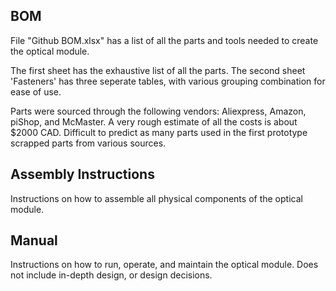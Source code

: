 ## BOM
File "Github BOM.xlsx" has a list of all the parts and tools needed to create the optical module.

The first sheet has the exhaustive list of all the parts. The second sheet 'Fasteners' has three seperate tables, with various grouping combination for ease of use.

Parts were sourced through the following vendors: Aliexpress, Amazon, piShop, and McMaster. 
A very rough estimate of all the costs is about $2000 CAD. Difficult to predict as many parts used in the first prototype scrapped parts from various sources.

## Assembly Instructions
Instructions on how to assemble all physical components of the optical module.

## Manual
Instructions on how to run, operate, and maintain the optical module. Does not include in-depth design, or design decisions.
